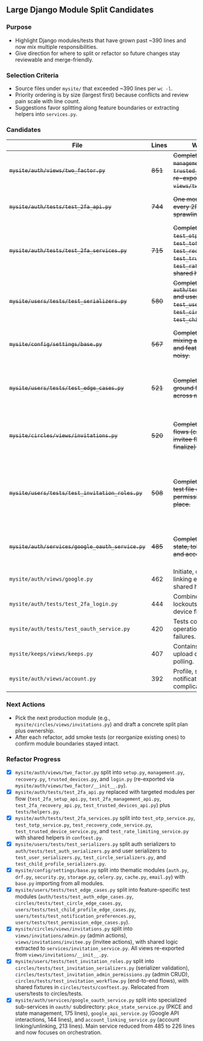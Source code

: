 ## Large Django Module Split Candidates

### Purpose
- Highlight Django modules/tests that have grown past ~390 lines and now mix multiple responsibilities.
- Give direction for where to split or refactor so future changes stay reviewable and merge-friendly.

### Selection Criteria
- Source files under `mysite/` that exceeded ~390 lines per `wc -l`.
- Priority ordering is by size (largest first) because conflicts and review pain scale with line count.
- Suggestions favor splitting along feature boundaries or extracting helpers into `services.py`.

### Candidates

| File | Lines | Why It Feels Overgrown | Suggested Refactor |
| --- | --- | --- | --- |
| ~~`mysite/auth/views/two_factor.py`~~ | ~~851~~ | ~~Completed: split into `setup.py`, `management.py`, `recovery.py`, `trusted_devices.py`, and `login.py` (all re-exported from `views/two_factor/__init__.py`).~~ | ~~Completed: split into `setup.py`, `management.py`, `recovery.py`, `trusted_devices.py`, and `login.py` (all re-exported from `views/two_factor/__init__.py`).~~ |
| ~~`mysite/auth/tests/test_2fa_api.py`~~ | ~~744~~ | ~~One monolithic test module covering every 2FA API permutation with sprawling fixtures.~~ | ~~Completed: replaced with `test_2fa_setup_api.py`, `test_2fa_management_api.py`, `test_2fa_recovery_api.py`, and `test_trusted_devices_api.py` plus a shared helper.~~ |
| ~~`mysite/auth/tests/test_2fa_services.py`~~ | ~~715~~ | ~~Completed: split into `test_otp_service.py`, `test_totp_service.py`, `test_recovery_code_service.py`, `test_trusted_device_service.py`, and `test_rate_limiting_service.py` with shared helpers in `conftest.py`.~~ | ~~Completed: split into `test_otp_service.py`, `test_totp_service.py`, `test_recovery_code_service.py`, `test_trusted_device_service.py`, and `test_rate_limiting_service.py` with shared helpers in `conftest.py`.~~ |
| ~~`mysite/users/tests/test_serializers.py`~~ | ~~580~~ | ~~Completed: split auth serializers to `auth/tests/test_auth_serializers.py` and user serializers to `test_user_serializers.py`, `test_circle_serializers.py`, and `test_child_profile_serializers.py`.~~ | ~~Completed: split auth serializers to `auth/tests/test_auth_serializers.py` and user serializers to `test_user_serializers.py`, `test_circle_serializers.py`, and `test_child_profile_serializers.py`.~~ |
| ~~`mysite/config/settings/base.py`~~ | ~~567~~ | ~~Completed: Core settings file was mixing auth, storage, Celery, DRF, and feature toggles, making merges noisy.~~ | ~~Completed: Extracted thematic settings modules (`settings/auth.py`, `settings/drf.py`, `settings/security.py`, `settings/storage.py`, `settings/celery.py`, `settings/cache.py`, `settings/email.py`) and imported them in `base.py`.~~ |
| ~~`mysite/users/tests/test_edge_cases.py`~~ | ~~521~~ | ~~Completed: Was acting as a dumping ground for diverse edge scenarios across multiple domains.~~ | ~~Completed: Relocated tests to feature-specific modules: `auth/tests/test_auth_edge_cases.py`, `circles/tests/test_circle_edge_cases.py`, `users/tests/test_child_profile_edge_cases.py`, `users/tests/test_notification_preferences.py`, and `users/tests/test_permission_edge_cases.py`.~~ |
| ~~`mysite/circles/views/invitations.py`~~ | ~~520~~ | ~~Completed: Was handling admin flows (create, cancel, resend) and invitee flows (respond, accept, finalize) in one module.~~ | ~~Completed: Split into `views/invitations/admin.py` (admin actions), `views/invitations/invitee.py` (user actions), and extracted shared logic to `services/invitation_service.py`. All views re-exported from `views/invitations/__init__.py` for backward compatibility.~~ |
| ~~`mysite/users/tests/test_invitation_roles.py`~~ | ~~508~~ | ~~Completed: Was a comprehensive test file covering serializers, admin permissions, and workflows in one place.~~ | ~~Completed: Split into `circles/tests/test_invitation_serializers.py` (validation logic), `circles/tests/test_invitation_admin_permissions.py` (admin CRUD operations), `circles/tests/test_invitation_workflow.py` (end-to-end flows), with shared fixtures in `circles/tests/conftest.py`. Also relocated from users/tests to circles/tests for better co-location.~~ |
| ~~`mysite/auth/services/google_oauth_service.py`~~ | ~~485~~ | ~~Completed: Service mixed PKCE state, token exchange, profile sync, and account linking concerns.~~ | ~~Completed: Extracted sub-services (`oauth/pkce_state_service.py`, `oauth/google_api_service.py`, `oauth/account_linking_service.py`) with main service reduced to 226 lines focused on orchestration.~~ |
| `mysite/auth/views/google.py` | 462 | Initiate, callback, error handling, and linking endpoints coexist, spreading shared helpers everywhere. | Move initiate/callback/link/unlink views into dedicated modules and reuse a `google_oauth/helpers.py`. |
| `mysite/auth/tests/test_2fa_login.py` | 444 | Combines happy-path login, lockouts, rate limits, and trusted-device flows. | Split into login success vs. lockout/rate-limit vs. trusted-device modules so regressions point to the right area. |
| `mysite/auth/tests/test_oauth_service.py` | 420 | Tests cover multiple providers and operations in one file, obscuring failures. | Separate per provider (Google, magic link) or per operation (initiate/callback/link) and dedupe fixtures. |
| `mysite/keeps/views/keeps.py` | 407 | Contains CRUD endpoints plus async upload orchestration and status polling. | Promote uploads/status endpoints into `views/uploads.py` and keep core CRUD logic in `views/keeps.py` or DRF viewsets. |
| `mysite/auth/views/account.py` | 392 | Profile, security, device, and notification settings are combined, complicating edits. | Break into `profile.py`, `security.py`, and `devices.py` modules while consolidating shared serializers/services. |

### Next Actions
- Pick the next production module (e.g., `mysite/circles/views/invitations.py`) and draft a concrete split plan plus ownership.
- After each refactor, add smoke tests (or reorganize existing ones) to confirm module boundaries stayed intact.

### Refactor Progress
- [x] `mysite/auth/views/two_factor.py` split into `setup.py`, `management.py`, `recovery.py`, `trusted_devices.py`, and `login.py` (re-exported via `mysite/auth/views/two_factor/__init__.py`).
- [x] `mysite/auth/tests/test_2fa_api.py` replaced with targeted modules per flow (`test_2fa_setup_api.py`, `test_2fa_management_api.py`, `test_2fa_recovery_api.py`, `test_trusted_devices_api.py`) plus `tests/helpers.py`.
- [x] `mysite/auth/tests/test_2fa_services.py` split into `test_otp_service.py`, `test_totp_service.py`, `test_recovery_code_service.py`, `test_trusted_device_service.py`, and `test_rate_limiting_service.py` with shared helpers in `conftest.py`.
- [x] `mysite/users/tests/test_serializers.py` split auth serializers to `auth/tests/test_auth_serializers.py` and user serializers to `test_user_serializers.py`, `test_circle_serializers.py`, and `test_child_profile_serializers.py`.
- [x] `mysite/config/settings/base.py` split into thematic modules (`auth.py`, `drf.py`, `security.py`, `storage.py`, `celery.py`, `cache.py`, `email.py`) with `base.py` importing from all modules.
- [x] `mysite/users/tests/test_edge_cases.py` split into feature-specific test modules (`auth/tests/test_auth_edge_cases.py`, `circles/tests/test_circle_edge_cases.py`, `users/tests/test_child_profile_edge_cases.py`, `users/tests/test_notification_preferences.py`, `users/tests/test_permission_edge_cases.py`).
- [x] `mysite/circles/views/invitations.py` split into `views/invitations/admin.py` (admin actions), `views/invitations/invitee.py` (invitee actions), with shared logic extracted to `services/invitation_service.py`. All views re-exported from `views/invitations/__init__.py`.
- [x] `mysite/users/tests/test_invitation_roles.py` split into `circles/tests/test_invitation_serializers.py` (serializer validation), `circles/tests/test_invitation_admin_permissions.py` (admin CRUD), `circles/tests/test_invitation_workflow.py` (end-to-end flows), with shared fixtures in `circles/tests/conftest.py`. Relocated from users/tests to circles/tests.
- [x] `mysite/auth/services/google_oauth_service.py` split into specialized sub-services in `oauth/` subdirectory: `pkce_state_service.py` (PKCE and state management, 175 lines), `google_api_service.py` (Google API interactions, 144 lines), and `account_linking_service.py` (account linking/unlinking, 213 lines). Main service reduced from 485 to 226 lines and now focuses on orchestration.
